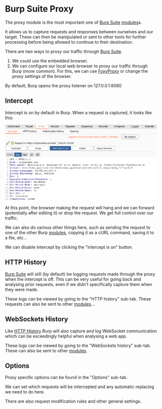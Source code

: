 # Burp Suite Proxy

The proxy module is the most important one of [Burp Suite](../../Burp%20Suite.md) [modules](../modules.md)s.

It allows us to capture requests and responses between ourselves and our target. These can then be manipulated or sent to other tools for further processing before being allowed to continue to their destination.

There are two ways to proxy our traffic through [Burp Suite](../../Burp%20Suite.md).

1.  We could use the embedded browser.
2.  We can configure our local web browser to proxy our traffic through Burp (more common). For this, we can use [FoxyProxy](../../../foxyproxy/FoxyProxy.md) or change the proxy settings of the browser.

By default, Burp opens the proxy listener on 127.0.0.1:8080

## Intercept

Intercept is on by default in Burp. When a request is captured, it looks like this:

![request](assets/images/request.png)

At this point, the browser making the request will hang and we can forward (potentially after editing it) or drop the request. We get full control over our traffic.

We can also do various other things here, such as sending the request to one of the other Burp [modules](../modules.md), copying it as a cURL command, saving it to a file, etc...

We can disable intercept by clicking the "intercept is on" button.


## HTTP History

[Burp Suite](../../Burp%20Suite.md) will still (by default) be logging requests made through the proxy when the intercept is off. This can be very useful for going back and analysing prior requests, even if we didn't specifically capture them when they were made.

These logs can be viewed by going to the "HTTP history" sub-tab. These requests can also be sent to other [modules](../modules.md)...


## WebSockets History

Like [HTTP History](#HTTP%20History) Burp will also capture and log WebSocket communication which can be exceedingly helpful when analysing a web app.

These logs can be viewed by going to the "WebSockets history" sub-tab. These can also be sent to other [modules](../modules.md).


## Options

Proxy specific options can be found in the "Options" sub-tab.

We can set which requests will be intercepted and any automatic replacing we need to do here.

There are also request modification rules and other general settings.